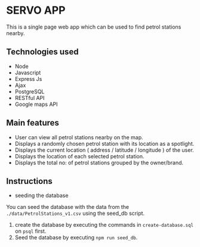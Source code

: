 # SERVO APP

This is a single page web app which can be used to find petrol stations nearby. 

## Technologies used

- Node
- Javascript
- Express Js
- Ajax
- PostgreSQL
- RESTful API
- Google maps API

## Main features

- User can view all petrol stations nearby on the map.
- Displays a randomly chosen petrol station with its location as a spotlight.
- Displays the current location ( address / latitude / longitude ) of the user.
- Displays the location of each selected petrol station.
- Displays the total no: of petrol stations grouped by the owner/brand.

## Instructions

- seeding the database

You can seed the database with the data from the `./data/PetrolStations_v1.csv` using the seed_db script.

1. create the database by executing the commands in `create-database.sql` on `psql` first.
2. Seed the database by executing `npm run seed_db`.
